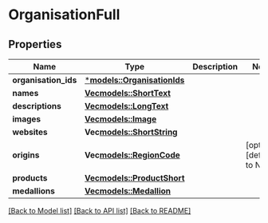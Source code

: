 # OrganisationFull

## Properties
Name | Type | Description | Notes
------------ | ------------- | ------------- | -------------
**organisation_ids** | [***models::OrganisationIds**](organisationIds.md) |  | 
**names** | [**Vec<models::ShortText>**](shortText.md) |  | 
**descriptions** | [**Vec<models::LongText>**](longText.md) |  | 
**images** | [**Vec<models::Image>**](image.md) |  | 
**websites** | **Vec<models::ShortString>** |  | 
**origins** | **Vec<models::RegionCode>** |  | [optional] [default to None]
**products** | [**Vec<models::ProductShort>**](productShort.md) |  | 
**medallions** | [**Vec<models::Medallion>**](medallion.md) |  | 

[[Back to Model list]](../README.md#documentation-for-models) [[Back to API list]](../README.md#documentation-for-api-endpoints) [[Back to README]](../README.md)



